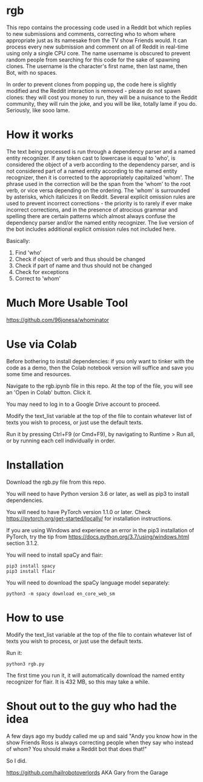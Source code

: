 # rgb

This repo contains the processing code used in a Reddit bot which replies to new submissions and comments, correcting who to whom where appropriate just as its namesake from the TV show Friends would. It can process every new submission and comment on all of Reddit in real-time using only a single CPU core. The name username is obscured to prevent random people from searching for this code for the sake of spawning clones. The username is the character's first name, then last name, then Bot, with no spaces.

In order to prevent clones from popping up, the code here is slightly modified and the Reddit interaction is removed - please do not spawn clones: they will cost you money to run, they will be a nuisance to the Reddit community, they will ruin the joke, and you will be like, totally lame if you do. Seriously, like sooo lame.

# How it works

The text being processed is run through a dependency parser and a named entity recognizer. If any token cast to lowercase is equal to 'who', is considered the object of a verb according to the dependency parser, and is not considered part of a named entity according to the named entity recognizer, then it is corrected to the appropriately capitalized 'whom'. The phrase used in the correction will be the span from the 'whom' to the root verb, or vice versa depending on the ordering. The 'whom' is surrounded by asterisks, which italicizes it on Reddit. Several explicit omission rules are used to prevent incorrect corrections - the priority is to rarely if ever make incorrect corrections, and in the presence of atrocious grammar and spelling there are certain patterns which almost always confuse the dependency parser and/or the named entity recognizer. The live version of the bot includes additional explicit omission rules not included here.

Basically:

1. Find 'who'
2. Check if object of verb and thus should be changed
3. Check if part of name and thus should not be changed
4. Check for exceptions
5. Correct to 'whom'

# Much More Usable Tool

https://github.com/96jonesa/whominator

# Use via Colab

Before bothering to install dependencies: if you only want to tinker with the code as a demo, then the Colab notebook version will suffice and save you some time and resources.

Navigate to the rgb.ipynb file in this repo. At the top of the file, you will see an 'Open in Colab' button. Click it.

You may need to log in to a Google Drive account to proceed.

Modify the text_list variable at the top of the file to contain whatever list of texts you wish to process, or just use the default texts.

Run it by pressing Ctrl+F9 (or Cmd+F9), by navigating to Runtime > Run all, or by running each cell individually in order.

# Installation

Download the rgb.py file from this repo.

You will need to have Python version 3.6 or later, as well as pip3 to install dependencies.

You will need to have PyTorch version 1.1.0 or later. Check https://pytorch.org/get-started/locally/ for installation instructions.

If you are using Windows and experience an error in the pip3 installation of PyTorch, try the tip from https://docs.python.org/3.7/using/windows.html section 3.1.2.

You will need to install spaCy and flair:

    pip3 install spacy
    pip3 install flair
    
You will need to download the spaCy language model separately:

    python3 -m spacy download en_core_web_sm
    
# How to use

Modify the text_list variable at the top of the file to contain whatever list of texts you wish to process, or just use the default texts.

Run it:

    python3 rgb.py

The first time you run it, it will automatically download the named entity recognizer for flair. It is 432 MB, so this may take a while.

# Shout out to the guy who had the idea

A few days ago my buddy called me up and said "Andy you know how in the show Friends Ross is always correcting people when they say who instead of whom? You should make a Reddit bot that does that!"

So I did.

https://github.com/hailrobotoverlords AKA Gary from the Garage

